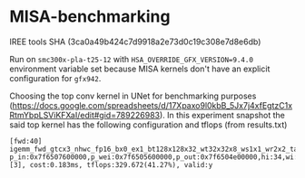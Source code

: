 # MISA-benchmarking

IREE tools SHA (3ca0a49b424c7d9918a2e73d0c19c308e7d8e6db) 

Run on `smc300x-pla-t25-12` with `HSA_OVERRIDE_GFX_VERSION=9.4.0` environment variable set because MISA kernels don't have an explicit configuration for `gfx942`.

Choosing the top conv kernel in UNet for benchmarking purposes (https://docs.google.com/spreadsheets/d/17Xpaxo9l0kbB_5Jx7j4xfEgtzC1xRtmYbpLSViKFXaI/edit#gid=789226983). In this experiment snapshot the said 
top kernel has the following configuration and tflops (from results.txt)

```
[fwd:40] igemm_fwd_gtcx3_nhwc_fp16_bx0_ex1_bt128x128x32_wt32x32x8_ws1x1_wr2x2_ta1x8x2x1_1x4x1x64_tb1x8x2x1_1x4x1x64_gkgs, p_in:0x7f6507600000,p_wei:0x7f6505600000,p_out:0x7f6504e00000,hi:34,wi:34,n:2,k:1280,c:1280,ho:32,wo:32,stride_h:1,stride_w:1,dilation_h:1,dilation_w:1,pad_h:0,pad_w:0,y:3,x:3,group:1,magic_0:2576980378,magic_1:1,magic_2:1,magic_3:2576980378,magic_4:4,magic_5:30475536,shift_pack_0:134547972,shift_pack_1:16,ks:0,block:256,grid:160,splits:1,karg_size:128,[3], cost:0.183ms, tflops:329.672(41.27%), valid:y
```


